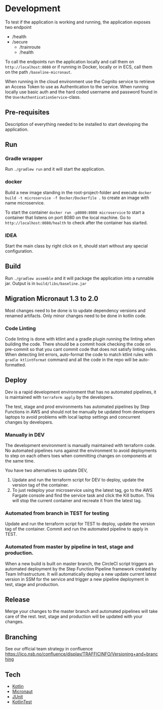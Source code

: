 # Development
To test if the application is working and running, the application exposes two endpoint
* /health
* /secure
  * /trainroute
  * /health

To call the endpoints run the application locally and call them on `http://localhost:8080`
or if running in Docker, locally or in ECS, call them on the path `/baseline-micronaut`.

When running in the cloud environment use the Cognito service to retrieve an Access Token 
to use as Authentication to the service. When running locally use basic auth and the 
hard coded username and password found in the `UserAuthenticationService`-class.

## Pre-requisites
Description of everything needed to be installed to start developing the application.

## Run
### Gradle wrapper
Run `./gradlew run` and it will start the application.

### docker 
Build a new image standing in the root-project-folder and execute `docker build -t microservice -f Docker/Dockerfile .` 
to create an image with name microservice.

To start the container `docker run -p8080:8080 microservice` to start a container that listens on port 8080 on
the local machine. Go to `http://localhost:8080/health` to check after the container has started. 

### IDEA
Start the main class by right click on it, should start without any special configuration.

## Build
Run `./gradlew assemble` and it will package the application into a runnable jar. 
Output is in `build/libs/baseline.jar`

## Migration Micronaut 1.3 to 2.0
Most changes need to be done is to update dependency versions and renamed artifacts.
Only minor changes need to be done in kotlin code. 

### Code Linting
Code linting is done with ktlint and a gradle plugin running the linting when building the code.
There should be a commit hook checking the code on pre-commit so that you cant commit code that 
does not satisfy linting rules. When detecting lint errors, auto-format the code to match ktlint 
rules with `gradle ktlintFormat` command and all the code in the repo will be auto-formatted. 

## Deploy
Dev is a rapid development environment that has no automated pipelines, it is maintained
with `terraform apply` by the developers.

The test, stage and prod environments has automated pipelines by Step Functions in AWS and
should not be manually be updated from developers laptops to avoid problems with local 
laptop settings and concurrent changes by developers.

### Manually in DEV
The development environment is manually maintained with terraform code. 
No automated pipelines runs against the environment to avoid deployments to step on each
others toes when committing changes on components at the same time.

You have two alternatives to update DEV, 
1) Update and run the terraform script for DEV to deploy, update the version tag of the container.
2) To just redeploy your microservice using the latest tag, go to the AWS Fargate console
   and find the service task and click the Kill button. 
   This will stop the current container and recreate it from the latest tag.

### Automated from branch in TEST for testing
Update and run the terraform script for TEST to deploy, update the version tag of the container.
Commit and run the automated pipeline to apply in TEST. 

### Automated from master by pipeline in test, stage and production.
When a new build is built on master branch, the CircleCI script triggers an automated deployment
by the Step Function Pipeline framework created by Team Infrastructure. It will automatically
deploy a new update current latest version in SSM for the service and trigger a new pipeline 
deployment in test, stage and production.
 
## Release
Merge your changes to the master branch and automated pipelines will take care of the rest.
test, stage and production will be updated with your changes.

## Branching
See our official team strategy in confluence
https://jico.nsb.no/confluence/display/TRAFFICINFO/Versioning+and+branching

## Tech
* [Kotlin](https://kotlinlang.org/)
* [Micronaut](https://micronaut.io)
* [JUnit](https://junit.org/junit5/)
* [KotlinTest](https://github.com/kotlintest/kotlintest)

